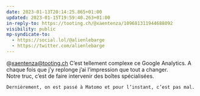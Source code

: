 ```yaml
---
date: 2023-01-13T20:14:25.865+01:00
updated: 2023-01-15T19:59:40.263+01:00
in-reply-to: https://tooting.ch/@xaentenza/109681311944688092
visibility: public
mp-syndicate-to:
  - https://social.lol/@alienlebarge
  - https://twitter.com/alienlebarge
---
```

@xaentenza@tooting.ch C’est tellement complexe ce Google Analytics. A chaque fois que j’y replonge j’ai l’impression que tout a changer.  
    Notre truc, c’est de faire intervenir des boîtes spécialisées.
    
    Dernièrement, on est passé à Matomo et pour l’instant, c’est pas mal.
